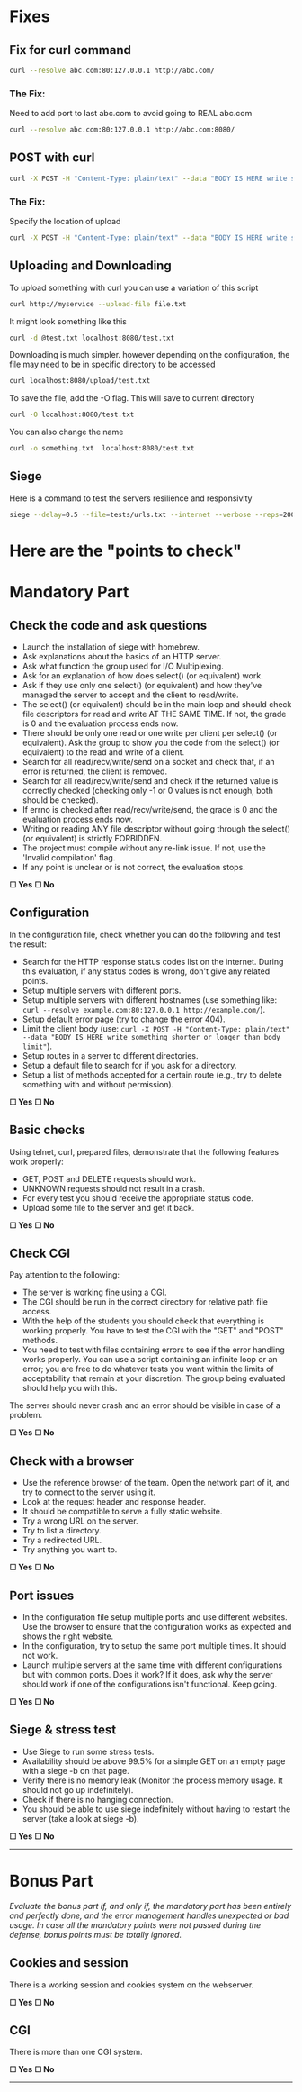 # Fixes

## Fix for curl command
```bash
curl --resolve abc.com:80:127.0.0.1 http://abc.com/   
```

### The Fix:
Need to add port to last abc.com to avoid going to REAL abc.com
```bash
curl --resolve abc.com:80:127.0.0.1 http://abc.com:8080/   
```

## POST with curl
```bash
curl -X POST -H "Content-Type: plain/text" --data "BODY IS HERE write something shorter or longer than body limit"
```

### The Fix:
Specify the location of upload
```bash
curl -X POST -H "Content-Type: plain/text" --data "BODY IS HERE write something shorter or longer than body limit" http://localhost:8080/upload/test.txt
```

## Uploading and Downloading
To upload something with curl you can use a variation of this script

```bash
curl http://myservice --upload-file file.txt
```

It might look something like this 
```bash
curl -d @test.txt localhost:8080/test.txt
```

Downloading is much simpler. however depending on the configuration, the file may need to be in specific directory to be accessed
```bash
curl localhost:8080/upload/test.txt
```

To  save the file, add the -O flag. This will save to current directory
```bash
curl -O localhost:8080/test.txt
```

You can also change the name
```bash
curl -o something.txt  localhost:8080/test.txt
```

## Siege

Here is a command to test the servers resilience and responsivity
```bash
siege --delay=0.5 --file=tests/urls.txt --internet --verbose --reps=200 --concurrent=15 --no-parser
```

# Here are the "points to check"

# Mandatory Part

## Check the code and ask questions

- Launch the installation of siege with homebrew.
- Ask explanations about the basics of an HTTP server.
- Ask what function the group used for I/O Multiplexing.
- Ask for an explanation of how does select() (or equivalent) work.
- Ask if they use only one select() (or equivalent) and how they've managed the server to accept and the client to read/write.
- The select() (or equivalent) should be in the main loop and should check file descriptors for read and write AT THE SAME TIME. If not, the grade is 0 and the evaluation process ends now.
- There should be only one read or one write per client per select() (or equivalent). Ask the group to show you the code from the select() (or equivalent) to the read and write of a client.
- Search for all read/recv/write/send on a socket and check that, if an error is returned, the client is removed.
- Search for all read/recv/write/send and check if the returned value is correctly checked (checking only -1 or 0 values is not enough, both should be checked).
- If errno is checked after read/recv/write/send, the grade is 0 and the evaluation process ends now.
- Writing or reading ANY file descriptor without going through the select() (or equivalent) is strictly FORBIDDEN.
- The project must compile without any re-link issue. If not, use the 'Invalid compilation' flag.
- If any point is unclear or is not correct, the evaluation stops.

**☐ Yes** **☐ No**

## Configuration

In the configuration file, check whether you can do the following and test the result:

- Search for the HTTP response status codes list on the internet. During this evaluation, if any status codes is wrong, don't give any related points.
- Setup multiple servers with different ports.
- Setup multiple servers with different hostnames (use something like: `curl --resolve example.com:80:127.0.0.1 http://example.com/`).
- Setup default error page (try to change the error 404).
- Limit the client body (use: `curl -X POST -H "Content-Type: plain/text" --data "BODY IS HERE write something shorter or longer than body limit"`).
- Setup routes in a server to different directories.
- Setup a default file to search for if you ask for a directory.
- Setup a list of methods accepted for a certain route (e.g., try to delete something with and without permission).

**☐ Yes** **☐ No**

## Basic checks

Using telnet, curl, prepared files, demonstrate that the following features work properly:

- GET, POST and DELETE requests should work.
- UNKNOWN requests should not result in a crash.
- For every test you should receive the appropriate status code.
- Upload some file to the server and get it back.

**☐ Yes** **☐ No**

## Check CGI

Pay attention to the following:

- The server is working fine using a CGI.
- The CGI should be run in the correct directory for relative path file access.
- With the help of the students you should check that everything is working properly. You have 
    to test the CGI with the "GET" and "POST" methods.
- You need to test with files containing errors to see if the error handling works properly.
    You can use a script containing an infinite loop or an error; you are free to do whatever 
    tests you want within the limits of acceptability that remain at your discretion. The group 
    being evaluated should help you with this.

The server should never crash and an error should be visible in case of a problem.

**☐ Yes** **☐ No**

## Check with a browser

- Use the reference browser of the team. Open the network part of it, and try to connect to the 
    server using it.
- Look at the request header and response header.
- It should be compatible to serve a fully static website.
- Try a wrong URL on the server.
- Try to list a directory.
- Try a redirected URL.
- Try anything you want to.

**☐ Yes** **☐ No**

## Port issues

- In the configuration file setup multiple ports and use different websites.
    Use the browser to ensure that the configuration works as expected and shows the right website.
- In the configuration, try to setup the same port multiple times. It should not work.
- Launch multiple servers at the same time with different configurations but with common ports.
    Does it work? If it does, ask why the server should work if one of the configurations isn't 
    functional. Keep going.

**☐ Yes** **☐ No**

## Siege & stress test

- Use Siege to run some stress tests.
- Availability should be above 99.5% for a simple GET on an empty page with a siege -b on that page.
- Verify there is no memory leak (Monitor the process memory usage. It should not go up indefinitely).
- Check if there is no hanging connection.
- You should be able to use siege indefinitely without having to restart the server (take a look at siege -b).

**☐ Yes** **☐ No**

---

# Bonus Part

*Evaluate the bonus part if, and only if, the mandatory part has been entirely and perfectly done, and the error management handles unexpected or bad usage. In case all the mandatory points were not passed during the defense, bonus points must be totally ignored.*

## Cookies and session

There is a working session and cookies system on the webserver.

**☐ Yes** **☐ No**

## CGI

There is more than one CGI system.

**☐ Yes** **☐ No**

---

